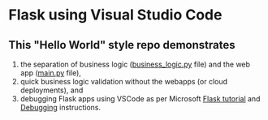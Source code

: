 # Flask using Visual Studio Code

## This "Hello World" style repo demonstrates

1. the separation of business logic ([business_logic.py](business_logic.py) file) and the web app ([main.py](main.py) file),
2. quick business logic validation without the webapps (or cloud deployments), and
3. debugging Flask apps using VSCode as per Microsoft [Flask tutorial](https://code.visualstudio.com/docs/python/tutorial-flask) and [Debugging](https://code.visualstudio.com/docs/editor/debugging) instructions.
